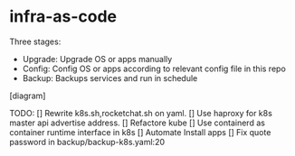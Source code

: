 # infra-as-code


Three stages:
- Upgrade: Upgrade OS or apps manually
- Config: Config OS or apps according to relevant config file in this repo
- Backup: Backups services and run in schedule

[diagram]

TODO:
[] Rewrite k8s.sh,rocketchat.sh on yaml.
[] Use haproxy for k8s master api advertise address.
[] Refactore kube
[] Use containerd as container runtime interface in k8s
[] Automate Install apps
[] Fix quote password in backup/backup-k8s.yaml:20